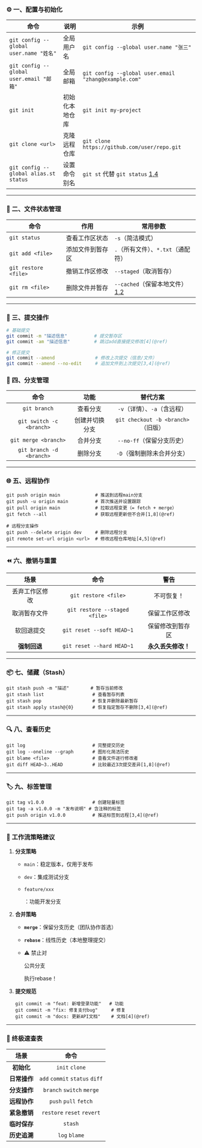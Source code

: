 ### ⚙️ 一、配置与初始化
| 命令                                    | 说明           | 示例                                                 |
| --------------------------------------- | -------------- | ---------------------------------------------------- |
| `git config --global user.name "姓名"`  | 全局用户名     | `git config --global user.name "张三"`               |
| `git config --global user.email "邮箱"` | 全局邮箱       | `git config --global user.email "zhang@example.com"` |
| `git init`                              | 初始化本地仓库 | `git init my-project`                                |
| `git clone <url>`                       | 克隆远程仓库   | `git clone https://github.com/user/repo.git`         |
| `git config --global alias.st status`   | 设置命令别名   | `git st` 代替 `git status` [1,4](@ref)               |

---

### 📂 二、文件状态管理
| 命令                 | 作用             | 常用参数                              |
| -------------------- | ---------------- | ------------------------------------- |
| `git status`         | 查看工作区状态   | `-s`（简洁模式）                      |
| `git add <file>`     | 添加文件到暂存区 | `.`（所有文件）、`*.txt`（通配符）    |
| `git restore <file>` | 撤销工作区修改   | `--staged`（取消暂存）                |
| `git rm <file>`      | 删除文件并暂存   | `--cached`（保留本地文件）[1,2](@ref) |

---

### 💾 三、提交操作
```bash
# 基础提交
git commit -m "描述信息"          # 提交暂存区
git commit -am "描述信息"         # 跳过add直接提交修改[4](@ref)

# 修正提交
git commit --amend               # 修改上次提交（信息/文件）
git commit --amend --no-edit     # 追加文件到上次提交[3,4](@ref)
```

### 🌿 四、分支管理

|           命令           |      功能      |              替代方案              |
| :----------------------: | :------------: | :--------------------------------: |
|       `git branch`       |    查看分支    |    `-v`（详情）、`-a`（含远程）    |
| `git switch -c <branch>` | 创建并切换分支 | `git checkout -b <branch>`（旧版） |
|   `git merge <branch>`   |    合并分支    |     `--no-ff`（保留分支历史）      |
| `git branch -d <branch>` |    删除分支    |     `-D`（强制删除未合并分支）     |

------

### 🌐 五、远程协作

```
git push origin main             # 推送到远程main分支
git push -u origin main          # 首次推送并设置跟踪
git pull origin main             # 拉取远程变更（= fetch + merge）
git fetch --all                  # 获取远程更新但不合并[1,8](@ref)

# 远程分支操作
git push --delete origin dev     # 删除远程分支
git remote set-url origin <url>  # 修改远程仓库地址[4,5](@ref)
```

------

### ⏪ 六、撤销与重置

|      场景      |             命令              |        警告        |
| :------------: | :---------------------------: | :----------------: |
| 丢弃工作区修改 |     `git restore <file>`      |     不可恢复！     |
|  取消暂存文件  | `git restore --staged <file>` |   保留工作区修改   |
|   软回退提交   |   `git reset --soft HEAD~1`   |  保留修改到暂存区  |
|  **强制回退**  |   `git reset --hard HEAD~1`   | **永久丢失修改！** |

------

### 📦 七、储藏（Stash）

```
git stash push -m "描述"        # 暂存当前修改
git stash list                  # 查看暂存列表
git stash pop                   # 恢复并删除最新暂存
git stash apply stash@{0}       # 恢复指定暂存不删除[3,4](@ref)
```

------

### 🔍 八、查看历史

```
git log                         # 完整提交历史
git log --oneline --graph       # 图形化简洁历史
git blame <file>                # 查看文件逐行修改者
git diff HEAD~3..HEAD           # 比较最近3次提交差异[1,8](@ref)
```

------

### 🏷️ 九、标签管理

```
git tag v1.0.0                  # 创建轻量标签
git tag -a v1.0.0 -m "发布说明" # 含注释的标签
git push origin v1.0.0          # 推送标签到远程[3,4](@ref)
```

------

### 🔄 工作流策略建议

1. **分支策略**

   - `main`：稳定版本，仅用于发布

   - `dev`：集成测试分支

   - ```
     feature/xxx
     ```

     ：功能开发分支

     

2. **合并策略**

   - **`merge`**：保留分支历史（团队协作首选）

   - **`rebase`**：线性历史（本地整理提交）

   - ⚠️ 禁止对

     公共分支

     执行rebase！

     

3. **提交规范**

   ```
   git commit -m "feat: 新增登录功能"   # 功能
   git commit -m "fix: 修复支付bug"     # 修复
   git commit -m "docs: 更新API文档"    # 文档[4](@ref)
   ```

------

### 📌 终极速查表

|     场景     |              命令              |
| :----------: | :----------------------------: |
|  **初始化**  |         `init` `clone`         |
| **日常操作** | `add` `commit` `status` `diff` |
| **分支操作** |   `branch` `switch` `merge`    |
| **远程协作** |     `push` `pull` `fetch`      |
| **紧急撤销** |   `restore` `reset` `revert`   |
| **临时保存** |            `stash`             |
| **历史追溯** |         `log` `blame`          |